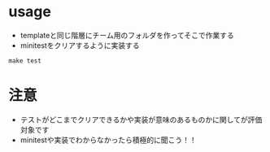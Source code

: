 # usage
- templateと同じ階層にチーム用のフォルダを作ってそこで作業する
- minitestをクリアするように実装する
```
make test
```
# 注意
- テストがどこまでクリアできるかや実装が意味のあるものかに関してが評価対象です
- minitestや実装でわからなかったら積極的に聞こう！！
